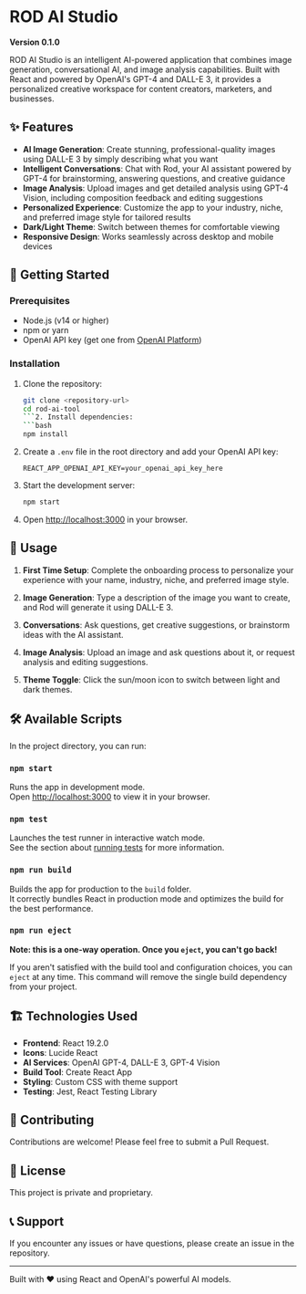 # ROD AI Studio

**Version 0.1.0**

ROD AI Studio is an intelligent AI-powered application that combines image generation, conversational AI, and image analysis capabilities. Built with React and powered by OpenAI's GPT-4 and DALL-E 3, it provides a personalized creative workspace for content creators, marketers, and businesses.

## ✨ Features

- **AI Image Generation**: Create stunning, professional-quality images using DALL-E 3 by simply describing what you want
- **Intelligent Conversations**: Chat with Rod, your AI assistant powered by GPT-4 for brainstorming, answering questions, and creative guidance
- **Image Analysis**: Upload images and get detailed analysis using GPT-4 Vision, including composition feedback and editing suggestions
- **Personalized Experience**: Customize the app to your industry, niche, and preferred image style for tailored results
- **Dark/Light Theme**: Switch between themes for comfortable viewing
- **Responsive Design**: Works seamlessly across desktop and mobile devices

## 🚀 Getting Started

### Prerequisites

- Node.js (v14 or higher)
- npm or yarn
- OpenAI API key (get one from [OpenAI Platform](https://platform.openai.com/api-keys))

### Installation

1. Clone the repository:
   ```bash
   git clone <repository-url>
   cd rod-ai-tool
   ```2. Install dependencies:
   ```bash
   npm install
   ```

3. Create a `.env` file in the root directory and add your OpenAI API key:
   ```
   REACT_APP_OPENAI_API_KEY=your_openai_api_key_here
   ```

4. Start the development server:
   ```bash
   npm start
   ```

5. Open [http://localhost:3000](http://localhost:3000) in your browser.

## 📖 Usage

1. **First Time Setup**: Complete the onboarding process to personalize your experience with your name, industry, niche, and preferred image style.

2. **Image Generation**: Type a description of the image you want to create, and Rod will generate it using DALL-E 3.

3. **Conversations**: Ask questions, get creative suggestions, or brainstorm ideas with the AI assistant.

4. **Image Analysis**: Upload an image and ask questions about it, or request analysis and editing suggestions.

5. **Theme Toggle**: Click the sun/moon icon to switch between light and dark themes.

## 🛠️ Available Scripts

In the project directory, you can run:

### `npm start`

Runs the app in development mode.\
Open [http://localhost:3000](http://localhost:3000) to view it in your browser.

### `npm test`

Launches the test runner in interactive watch mode.\
See the section about [running tests](https://facebook.github.io/create-react-app/docs/running-tests) for more information.

### `npm run build`

Builds the app for production to the `build` folder.\
It correctly bundles React in production mode and optimizes the build for the best performance.

### `npm run eject`

**Note: this is a one-way operation. Once you `eject`, you can't go back!**

If you aren't satisfied with the build tool and configuration choices, you can `eject` at any time. This command will remove the single build dependency from your project.

## 🏗️ Technologies Used

- **Frontend**: React 19.2.0
- **Icons**: Lucide React
- **AI Services**: OpenAI GPT-4, DALL-E 3, GPT-4 Vision
- **Build Tool**: Create React App
- **Styling**: Custom CSS with theme support
- **Testing**: Jest, React Testing Library

## 🤝 Contributing

Contributions are welcome! Please feel free to submit a Pull Request.

## 📄 License

This project is private and proprietary.

## 📞 Support

If you encounter any issues or have questions, please create an issue in the repository.

---

Built with ❤️ using React and OpenAI's powerful AI models.
